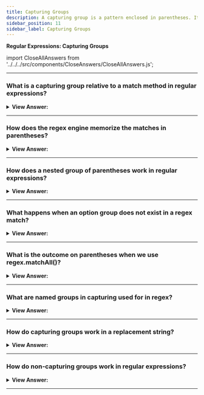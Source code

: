 ```yaml
---
title: Capturing Groups
description: A capturing group is a pattern enclosed in parentheses. It two affects consisting of getting part of match as a separate or isolated item in an array of items.
sidebar_position: 11
sidebar_label: Capturing Groups
---
```


**Regular Expressions: Capturing Groups**

import CloseAllAnswers from '../../../src/components/CloseAnswers/CloseAllAnswers.js';

<CloseAllAnswers />

---

### What is a capturing group relative to a match method in regular expressions?

<details>
  <summary><strong>View Answer:</strong></summary>
  <div>
  <div><strong>Interview Response:</strong> A capturing group is a pattern enclosed in parentheses. It has two effects: getting part of the match as a separate or isolated item in an array of items. When we put a quantifier after the parenthesis, it merges as a group on the string.
    </div><br />
  <div><strong className="codeExample">Code Example:</strong><br /><br />

  <div></div>

```js
// Example: repeating word pattern
alert('Gogogo now!'.match(/(go)+/gi)); // "Gogogo"

// Example: group of domains
let regexp = /(\w+\.)+\w+/g;

alert('site.com my.site.com'.match(regexp)); // site.com,my.site.com

// Example: email
let regexp = /[-.\w]+@([\w-]+\.)+[\w-]+/g;

alert('my@mail.com @ his@site.com.uk'.match(regexp));
// my@mail.com, his@site.com.uk
```

  </div>
  </div>
</details>

---

### How does the regex engine memorize the matches in parentheses?

<details>
  <summary><strong>View Answer:</strong></summary>
  <div>
  <div><strong>Interview Response:</strong> Parentheses get numbered from left to right. The search engine memorizes the content matched by each of them and allows to get it in the result. They get indexed in an array structure in the order they matched. The method str.match(regexp), if regexp has no flag g, looks for the first match and returns it as an array.
    </div><br />
  <div><strong className="codeExample">Code Example:</strong><br /><br />

  <div></div>

```js
let str = '<h1>Hello, world!</h1>';

let tag = str.match(/<(.*?)>/);

alert(tag[0]); // <h1>
alert(tag[1]); // h1
```

  </div>
  </div>
</details>

---

### How does a nested group of parentheses work in regular expressions?

<details>
  <summary><strong>View Answer:</strong></summary>
  <div>
  <div><strong>Interview Response:</strong> When parentheses are nested in regular expressions, it uses an outward in and left to right behavior (algorithm). The outer bounds of the parentheses are collected and pushed into an array structure. Then each parenthesis with the parent is collected and pushed to the array in order from left to right.
    </div><br />
  <div><strong className="codeExample">Code Example:</strong><br /><br />

  <div></div>

```js
let str = '<span class="my">';

let regexp = /<(([a-z]+)\s*([^>]*))>/;

let result = str.match(regexp);
alert(result[0]); // <span class="my">
alert(result[1]); // span class="my"
alert(result[2]); // span
alert(result[3]); // class="my"
```

  </div>
  </div>
</details>

---

### What happens when an option group does not exist in a regex match?

<details>
  <summary><strong>View Answer:</strong></summary>
  <div>
  <div><strong>Interview Response:</strong> Even if a group is optional and does not exist in the match (e.g., has the quantifier (...)?), the corresponding result array item is present and equals undefined.
    </div><br />
  <div><strong className="codeExample">Code Example:</strong><br /><br />

  <div></div>

```js
let match = 'a'.match(/a(z)?(c)?/);

alert(match.length); // 3
alert(match[0]); // a (whole match)
alert(match[1]); // undefined
alert(match[2]); // undefined

/////////////////

let match = 'ac'.match(/a(z)?(c)?/);

alert(match.length); // 3
alert(match[0]); // ac (whole match)
alert(match[1]); // undefined, because there's nothing for (z)?
alert(match[2]); // c
```

  </div>
  </div>
</details>

---

### What is the outcome on parentheses when we use regex.matchAll()?

<details>
  <summary><strong>View Answer:</strong></summary>
  <div>
  <div><strong>Interview Response:</strong> The outcome is a deep search for all matches within the regex pattern. The return values include both the inner and outer values, including the capturing group. We should note that the matchAll method returns an iterable object, and it may require a Polyfill because it is relatively new.
    </div><br />
  <div><strong className="codeExample">Code Example:</strong><br /><br />

  <div></div>

```js
// Using Array.from to create an new array
let results = '<h1> <h2>'.matchAll(/<(.*?)>/gi);

// results - is not an array, but an iterable object
alert(results); // [object RegExp String Iterator]

alert(results[0]); // undefined (*)

results = Array.from(results); // let's turn it into array <--

alert(results[0]); // <h1>,h1 (1st tag)
alert(results[1]); // <h2>,h2 (2nd tag)

// Using a LOOP to get our results - recommended
let results = '<h1> <h2>'.matchAll(/<(.*?)>/gi);

for (let result of results) {
  alert(result);
  // first alert: <h1>,h1
  // second: <h2>,h2
}

// DESTRUCTURING:
let [tag1, tag2] = '<h1> <h2>'.matchAll(/<(.*?)>/gi);

// Full destructuring example:
let results = '<h1> <h2>'.matchAll(/<(.*?)>/gi);

let [tag1, tag2] = results;

alert(tag1[0]); // <h1>
alert(tag1[1]); // h1
alert(tag1.index); // 0
alert(tag1.input); // <h1> <h2>
```

  </div>
  </div>
</details>

---

### What are named groups in capturing used for in regex?

<details>
  <summary><strong>View Answer:</strong></summary>
  <div>
  <div><strong>Interview Response:</strong> Named groups are the process of capturing the text matched by “regex” into the group “name”. The name can contain letters and numbers but must start with a letter, and these get achieved by putting `?&#8249;name&#8250;` immediately after the opening parentheses. Named groups are perfect for highly complex patterns that need to split hairs (filter) amongst a group of names.
    </div><br />
  <div><strong className="codeExample">Code Example:</strong><br /><br />

<strong>Syntax: </strong> let dateRegexp = /(?&#8249;year&#8250;[0-9]&#123;4&#125;)-(?&#8249;month&#8250;[0-9]&#123;2&#125;)-(?&#8249;day&#8250;[0-9]&#123;2&#125;)/<br /><br />

  <div></div>

```js
// Basic Approach
let dateRegexp = /(?<year>[0-9]{4})-(?<month>[0-9]{2})-(?<day>[0-9]{2})/; 
let str = "2019-04-30";

let groups = str.match(dateRegexp).groups;

alert(groups.year); // 2019
alert(groups.month); // 04
alert(groups.day); // 30

// Complex Approach
let dateRegexp = /(?<year>[0-9]{4})-(?<month>[0-9]{2})-(?<day>[0-9]{2})/g; 

let str = "2019-10-30 2020-01-01";

let results = str.matchAll(dateRegexp);

for(let result of results) {
  let {year, month, day} = result.groups;

  alert(`${day}.${month}.${year}`);
  // first alert: 30.10.2019
  // second: 01.01.2020
}
```

  </div>
  </div>
</details>

---

### How do capturing groups work in a replacement string?

<details>
  <summary><strong>View Answer:</strong></summary>
  <div>
  <div><strong>Interview Response:</strong> Method str.replace(regexp, replacement) that replaces all matches with regexp in str allows using parentheses contents in the replacement string. That gets done using $n, where n is the group number (Example: $2 would be the second value we are targeting, like index[1]).
    </div><br />
  <div><strong className="codeExample">Code Example:</strong><br /><br />

  <div></div>

```js
// Basic Example:
let str = 'John Bull';
let regexp = /(\w+) (\w+)/;

alert(str.replace(regexp, '$2, $1')); // Bull, John

// More Complex example using capturing groups
let regexp = /(?<year>[0-9]{4})-(?<month>[0-9]{2})-(?<day>[0-9]{2})/g;

let str = '2019-10-30, 2020-01-01';

alert(str.replace(regexp, '$<day>.$<month>.$<year>'));
// 30.10.2019, 01.01.2020
```

  </div>
  </div>
</details>

---

### How do non-capturing groups work in regular expressions?

<details>
  <summary><strong>View Answer:</strong></summary>
  <div>
  <div><strong>Interview Response:</strong> We may require parentheses to apply a quantifier appropriately, but we don't want the contents of those parentheses to appear in the results. By commencing with ( ?: ), a group can get omitted. For example, if we want to locate (go)+ but don't want the contents of the parenthesis (go) as a specific array item, we may use: (?:go)+.
    </div><br />
  <div><strong className="codeExample">Code Example:</strong><br /><br />

  <div></div>

```js
let str = 'Gogogo John!';

// ?: exludes 'go' from capturing
let regexp = /(?:go)+ (\w+)/i;

let result = str.match(regexp);

alert(result[0]); // Gogogo John (full match)
alert(result[1]); // John
alert(result.length); // 2 (no more items in the array)
```

  </div>
  </div>
</details>

---
